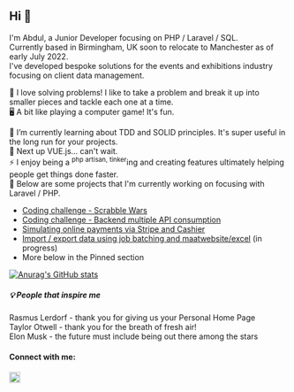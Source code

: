 ## Hi 👋

I'm Abdul, a Junior Developer focusing on PHP / Laravel / SQL.<br>
Currently based in Birmingham, UK soon to relocate to Manchester as of early July 2022. <br>
I've developed bespoke solutions for the events and exhibitions industry focusing on client data management.
<br>

🔨 I love solving problems! I like to take a problem and break it up into smaller pieces and tackle each one at a time. <br>
🖥️ A bit like playing a computer game! It's fun.<br>

🌱 I’m currently learning about TDD and SOLID principles. It's super useful in the long run for your projects.<br>
🌱 Next up VUE.js... can't wait.<br>
⚡ I enjoy being a <sup>php artisan, tinker</sup>ing and creating features ultimately helping people get things done faster.<br>
🔭 Below are some projects that I'm currently working on focusing with Laravel / PHP. <br>
  -  <a href="https://github.com/abdulkaeum/scrabble-wars">Coding challenge - Scrabble Wars</a>
  -  <a href="https://github.com/abdulkaeum/client-apis">Coding challenge - Backend multiple API consumption</a>
  -  <a href="https://github.com/abdulkaeum/stripe-cashier">Simulating online payments via Stripe and Cashier</a>
  -  <a href="https://github.com/abdulkaeum/import_export_data">Import / export data using job batching and maatwebsite/excel</a> (in progress)
  -  More below in the Pinned section

[![Anurag's GitHub stats](https://github-readme-stats.vercel.app/api?username=abdulkaeum)](https://github.com/anuraghazra/github-readme-stats)

##### 💡 People that inspire me
Rasmus Lerdorf - thank you for giving us your Personal Home Page <br>
Taylor Otwell - thank you for the breath of fresh air! <br>
Elon Musk - the future must include being out there among the stars <br>

#### Connect with me:
<a target="_blank" href="https://www.linkedin.com/in/abdul-kaeum/">
<img alt="" width="20" src="https://content.linkedin.com/content/dam/me/business/en-us/amp/brand-site/v2/bg/LI-Bug.svg.original.svg">
</a>
